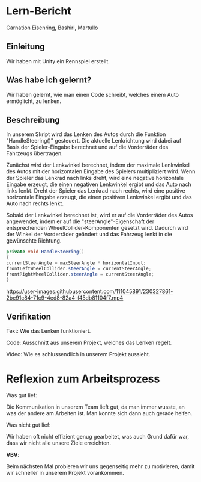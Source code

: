 # Lern-Bericht
Carnation Eisenring, Bashiri, Martullo
## Einleitung

Wir haben mit Unity ein Rennspiel erstellt.

## Was habe ich gelernt?

Wir haben gelernt, wie man einen Code schreibt, welches einem Auto ermöglicht, zu lenken.
## Beschreibung

In unserem Skript wird das Lenken des Autos durch die Funktion "HandleSteering()" gesteuert. Die aktuelle Lenkrichtung wird dabei auf Basis
der Spieler-Eingabe berechnet und auf die Vorderräder des Fahrzeugs übertragen.

Zunächst wird der Lenkwinkel berechnet, indem der maximale Lenkwinkel des Autos mit der horizontalen Eingabe des Spielers multipliziert wird. Wenn der Spieler das Lenkrad nach links dreht, wird eine negative horizontale Eingabe erzeugt, die einen negativen Lenkwinkel ergibt und das Auto nach links lenkt. Dreht der Spieler das Lenkrad nach rechts, wird eine positive horizontale Eingabe erzeugt, die einen positiven Lenkwinkel ergibt und das Auto nach rechts lenkt.

Sobald der Lenkwinkel berechnet ist, wird er auf die Vorderräder des Autos angewendet, indem er auf die "steerAngle"-Eigenschaft der entsprechenden WheelCollider-Komponenten gesetzt wird. Dadurch wird der Winkel der Vorderräder geändert und das Fahrzeug lenkt in die gewünschte Richtung.

```csharp
private void HandleSteering()
{
currentSteerAngle = maxSteerAngle * horizontalInput;
frontLeftWheelCollider.steerAngle = currentSteerAngle;
frontRightWheelCollider.steerAngle = currentSteerAngle;
}
```



https://user-images.githubusercontent.com/111045891/230327861-2be91c84-71c9-4ed8-82a4-f45db81104f7.mp4



## Verifikation
Text: Wie das Lenken funktioniert.

Code: Ausschnitt aus unserem Projekt, welches das Lenken regelt.

Video: Wie es schlussendlich in unserem Projekt aussieht.

# Reflexion zum Arbeitsprozess

Was gut lief:

Die Kommunikation in unserem Team lieft gut, da man immer wusste, an was der andere am Arbeiten ist. Man konnte sich dann auch gerade helfen.

Was nicht gut lief:

Wir haben oft nicht effizient genug gearbeitet, was auch Grund dafür war, dass wir nicht alle unsere Ziele erreichten.

**VBV**: 

Beim nächsten Mal probieren wir uns gegenseitig mehr zu motivieren, damit wir schneller in unserem Projekt vorankommen.
